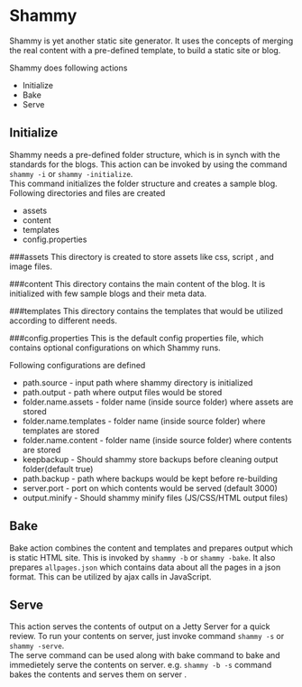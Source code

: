 Shammy
======

Shammy is yet another static site generator. It uses the concepts of merging the real content with a pre-defined template, to build a static site or blog.

Shammy does following actions

 * Initialize
 * Bake
 * Serve

Initialize
----------
Shammy needs a pre-defined folder structure, which is in synch with the standards for the blogs. This action can be invoked by using the command `shammy -i` or `shammy -initialize`.  
This command initializes the folder structure and creates a sample blog.
Following directories and files are created

 * assets
 * content
 * templates
 * config.properties

###assets
This directory is created to store assets like css, script , and image files.

###content
This directory contains the main content of the blog. It is initialized with few sample blogs and their meta data.

###templates
This directory contains the templates that would be utilized according to different needs.

###config.properties
This is the default config properties file, which contains optional configurations on which Shammy runs.

Following configurations are defined

* path.source - input path where shammy directory is initialized
* path.output - path where output files would be stored
* folder.name.assets - folder name (inside source folder) where assets are stored
* folder.name.templates - folder name (inside source folder) where templates are stored
* folder.name.content - folder name (inside source folder) where contents are stored
* keepbackup -  Should shammy store backups before cleaning output folder(default true)
* path.backup - path where backups would be kept before re-building
* server.port - port on which contents would be served (default 3000)
* output.minify - Should shammy minify files (JS/CSS/HTML output files)



Bake
----
Bake action combines the content and templates and prepares output which is static HTML site. This is invoked by `shammy -b` or `shammy -bake`. It also prepares `allpages.json` which contains data about all the pages in a json format. This can be utilized by ajax calls in JavaScript.

Serve
-----
This action serves the contents of output on a Jetty Server for a quick review. To run your contents on server, just invoke command `shammy -s` or `shammy -serve`.  
The serve command can be used along with bake command to bake and immedietely serve the contents on server. e.g. `shammy -b -s` command bakes the contents and serves them on server .
